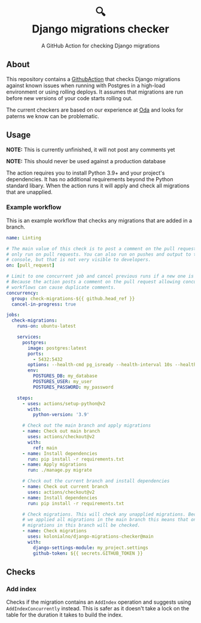 <h1 align="center">
  🔍<br>
  Django migrations checker
</h1>

<p align="center">
  A GitHub Action for checking Django migrations
</p>

## About

This repository contains a [GithubAction](https://github.com/features/actions)
that checks Django migrations against known issues when running with Postgres
in a high-load environment or using rolling deploys. It assumes that migrations
are run before new versions of your code starts rolling out.

The current checkers are based on our experience at [Oda](https://oda.com/) and
looks for paterns we know can be problematic.

## Usage

**NOTE:** This is currently unfinished, it will not post any comments yet

**NOTE:** This should never be used against a production database

The action requires you to install Python 3.9+ and your project's dependencies.
It has no additional requirements beyond the Python standard libary. When the
action runs it will apply and check all migrations that are unapplied.


### Example workflow

This is an example workflow that checks any migrations that are added in a
branch.


```yaml
name: Linting

# The main value of this check is to post a comment on the pull request, so
# only run on pull requests. You can also run on pushes and output to the
# console, but that is not very visible to developers.
on: [pull_request]

# Limit to one concurrent job and cancel previous runs if a new one is started.
# Because the action posts a comment on the pull request allowing concurrent
# workflows can cause duplicate comments.
concurrency:
  group: check-migrations-${{ github.head_ref }}
  cancel-in-progress: true

jobs:
  check-migrations:
    runs-on: ubuntu-latest

    services:
      postgres:
        image: postgres:latest
        ports:
          - 5432:5432
        options: --health-cmd pg_isready --health-interval 10s --health-timeout 5s --health-retries 5
        env:
          POSTGRES_DB: my_database
          POSTGRES_USER: my_user
          POSTGRES_PASSWORD: my_password

    steps:
      - uses: actions/setup-python@v2
        with:
          python-version: '3.9'

      # Check out the main branch and apply migrations
      - name: Check out main branch
        uses: actions/checkout@v2
        with:
          ref: main
      - name: Install dependencies
        run: pip install -r requirements.txt
      - name: Apply migrations
        run: ./manage.py migrate

      # Check out the current branch and install dependencies
      - name: Check out current branch
        uses: actions/checkout@v2
      - name: Install dependencies
        run: pip install -r requirements.txt

      # Check migrations. This will check any unapplied migrations. Because
      # we applied all migrations in the main branch this means that only new
      # migrations in this branch will be checked.
      - name: Check migrations
        uses: kolonialno/django-migrations-checker@main
        with:
          django-settings-module: my_project.settings
          github-token: ${{ secrets.GITHUB_TOKEN }}
```

## Checks

### Add index

Checks if the migration contains an `AddIndex` operation and suggests using
`AddIndexConcurrently` instead. This is safer as it doesn't take a lock on the
table for the duration it takes to build the index.

